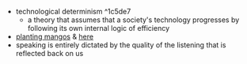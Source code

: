 - technological determinism ^1c5de7
	- a theory that assumes that a society's technology progresses by following its own internal logic of efficiency
- [planting mangos](https://www.naplesgarden.org/kitchen-scrap-gardening-series-planting-a-mango-seed/) & [here](https://www.youtube.com/watch?v=ksI49SofLRk&ab_channel=LearnToGrow)
- speaking is entirely dictated by the quality of the listening that is reflected back on us